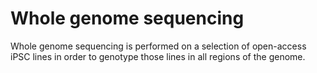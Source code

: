 Whole genome sequencing
======================

Whole genome sequencing is performed on a selection of open-access iPSC lines in order to genotype those lines in all regions of the genome.

